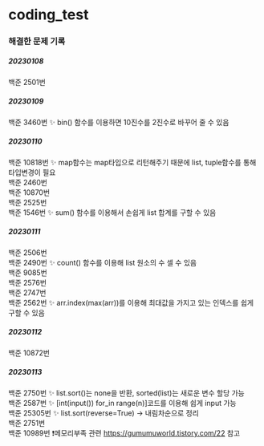 # coding_test


<h3>해결한 문제 기록</h3>

<h5>20230108</h5>

백준 2501번

<h5>20230109</h5>

백준 3460번 ✨ bin() 함수를 이용하면 10진수를 2진수로 바꾸어 줄 수 있음

<h5>20230110</h5>

백준 10818번 ✨ map함수는 map타입으로 리턴해주기 때문에 list, tuple함수를 통해 타입변경이 필요</br>
백준 2460번</br>
백준 10870번</br>
백준 2525번</br>
백준 1546번 ✨ sum() 함수를 이용해서 손쉽게 list 합계를 구할 수 있음</br>

<h5>20230111</h5>

백준 2506번</br>
백준 2490번 ✨ count() 함수를 이용해 list 원소의 수 셀 수 있음</br>
백준 9085번</br>
백준 2576번</br>
백준 2747번</br>
백준 2562번 ✨ arr.index(max(arr))를 이용해 최대값을 가지고 있는 인덱스를 쉽게 구할 수 있음</br> 

<h5>20230112</h5>

백준 10872번</br>

<h5>20230113</h5>

백준 2750번 ✨ list.sort()는 none을 반환, sorted(list)는 새로운 변수 할당 가능</br>
백준 2587번 ✨ [int(input()) for_in range(n)]코드를 이용해 쉽게 input 가능</br>
백준 25305번 ✨ list.sort(reverse=True) -> 내림차순으로 정리</br>
백준 2751번 </br>
백준 10989번 ❗메모리부족 관련 https://gumumuworld.tistory.com/22 참고 </br>
